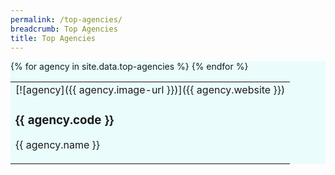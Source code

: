 ```yaml
---
permalink: /top-agencies/
breadcrumb: Top Agencies
title: Top Agencies
---
```


<section class="bp-section" style="background-color:#EAFCFC" id="top-a">
<table>
{% for agency in site.data.top-agencies %}
  <td>  
    [![agency]({{ agency.image-url }})]({{ agency.website }})              
    <h3> {{ agency.code }} </h3>
    <p> {{ agency.name }} </p>
  </td>
{% endfor %}
</table>
</section>


